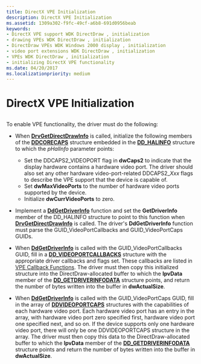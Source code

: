```yaml
---
title: DirectX VPE Initialization
description: DirectX VPE Initialization
ms.assetid: 1309a302-f9fc-49cf-a6b8-691d0956beab
keywords:
- DirectX VPE support WDK DirectDraw , initialization
- drawing VPEs WDK DirectDraw , initialization
- DirectDraw VPEs WDK Windows 2000 display , initialization
- video port extensions WDK DirectDraw , initialization
- VPEs WDK DirectDraw , initialization
- initializing DirectX VPE functionality
ms.date: 04/20/2017
ms.localizationpriority: medium
---
```


# DirectX VPE Initialization


## <span id="ddk_directx_vpe_initialization_gg"></span><span id="DDK_DIRECTX_VPE_INITIALIZATION_GG"></span>


To enable VPE functionality, the driver must do the following:

-   When [**DrvGetDirectDrawInfo**](/windows/win32/api/winddi/nf-winddi-drvgetdirectdrawinfo) is called, initialize the following members of the [**DDCORECAPS**](/windows/win32/api/ddrawi/ns-ddrawi-ddcorecaps) structure embedded in the [**DD\_HALINFO**](/windows/win32/api/ddrawint/ns-ddrawint-dd_halinfo) structure to which the *pHalInfo* parameter points:
    -   Set the DDCAPS2\_VIDEOPORT flag in **dwCaps2** to indicate that the display hardware contains a hardware video port. The driver should also set any other hardware video-port-related DDCAPS2\_*Xxx* flags to describe the VPE support that the device is capable of.
    -   Set **dwMaxVideoPorts** to the number of hardware video ports supported by the device.
    -   Initialize **dwCurrVideoPorts** to zero.
-   Implement a [**DdGetDriverInfo**](/windows/win32/api/ddrawint/nc-ddrawint-pdd_getdriverinfo) function and set the **GetDriverInfo** member of the DD\_HALINFO structure to point to this function when [**DrvGetDirectDrawInfo**](/windows/win32/api/winddi/nf-winddi-drvgetdirectdrawinfo) is called. The driver's **DdGetDriverInfo** function must parse the GUID\_VideoPortCallbacks and GUID\_VideoPortCaps GUIDs.

-   When [**DdGetDriverInfo**](/windows/win32/api/ddrawint/nc-ddrawint-pdd_getdriverinfo) is called with the GUID\_VideoPortCallbacks GUID, fill in a [**DD\_VIDEOPORTCALLBACKS**](/windows/win32/api/ddrawint/ns-ddrawint-dd_videoportcallbacks) structure with the appropriate driver callbacks and flags set. These callbacks are listed in [VPE Callback Functions](vpe-callback-functions.md). The driver must then copy this initialized structure into the DirectDraw-allocated buffer to which the **lpvData** member of the [**DD\_GETDRIVERINFODATA**](/windows/win32/api/ddrawint/ns-ddrawint-dd_getdriverinfodata) structure points, and return the number of bytes written into the buffer in **dwActualSize**.

-   When [**DdGetDriverInfo**](/windows/win32/api/ddrawint/nc-ddrawint-pdd_getdriverinfo) is called with the GUID\_VideoPortCaps GUID, fill in the array of [**DDVIDEOPORTCAPS**](/windows/win32/api/dvp/ns-dvp-ddvideoportcaps) structures with the capabilities of each hardware video port. Each hardware video port has an entry in the array, with hardware video port zero specified first, hardware video port one specified next, and so on. If the device supports only one hardware video port, there will only be one DDVIDEOPORTCAPS structure in the array. The driver must then copy this data to the DirectDraw-allocated buffer to which the **lpvData** member of the [**DD\_GETDRIVERINFODATA**](/windows/win32/api/ddrawint/ns-ddrawint-dd_getdriverinfodata) structure points and return the number of bytes written into the buffer in **dwActualSize**.

 

